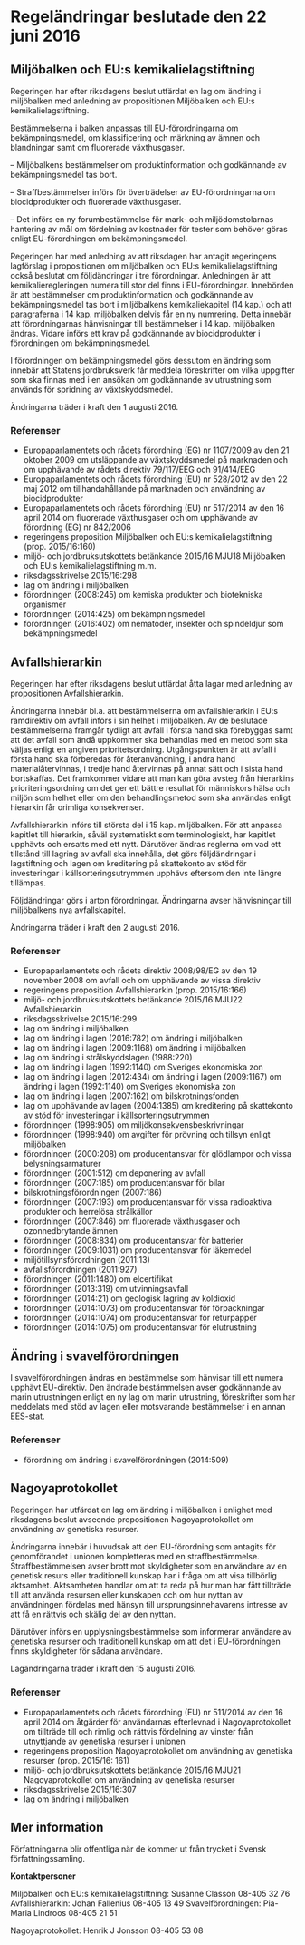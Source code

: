 # Regeländringar beslutade den 22 juni 2016

## Miljöbalken och EU:s kemikalielagstiftning

Regeringen har efter riksdagens beslut utfärdat en lag om ändring i miljöbalken med anledning av propositionen Miljöbalken och EU:s kemikalielagstiftning.

Bestämmelserna i balken anpassas till EU-förordningarna om bekämpningsmedel, om klassificering och märkning av ämnen och blandningar samt om fluorerade växthusgaser.

– Miljöbalkens bestämmelser om produktinformation och godkännande av bekämpningsmedel tas bort.

– Straffbestämmelser införs för överträdelser av EU-förordningarna om biocidprodukter och fluorerade växthusgaser.

– Det införs en ny forumbestämmelse för mark- och miljödomstolarnas hantering av mål om fördelning av kostnader för tester som behöver göras enligt EU-förordningen om bekämpningsmedel.

Regeringen har med anledning av att riksdagen har antagit regeringens lagförslag i propositionen om miljöbalken och EU:s kemikalielagstiftning också beslutat om följdändringar i tre förordningar. Anledningen är att kemikalieregleringen numera till stor del finns i EU-förordningar. Innebörden är att bestämmelser om produktinformation och godkännande av bekämpningsmedel tas bort i miljöbalkens kemikaliekapitel (14 kap.) och att paragraferna i 14 kap. miljöbalken delvis får en ny numrering. Detta innebär att förordningarnas hänvisningar till bestämmelser i 14 kap. miljöbalken ändras. Vidare införs ett krav på godkännande av biocidprodukter i förordningen om bekämpningsmedel.

I förordningen om bekämpningsmedel görs dessutom en ändring som innebär att Statens jordbruksverk får meddela föreskrifter om vilka uppgifter som ska finnas med i en ansökan om godkännande av utrustning som används för spridning av växtskyddsmedel.

Ändringarna träder i kraft den 1 augusti 2016.

### Referenser

* Europaparlamentets och rådets förordning (EG) nr 1107/2009 av den 21 oktober 2009 om utsläppande av växtskyddsmedel på marknaden och om upphävande av rådets direktiv 79/117/EEG och 91/414/EEG
* Europaparlamentets och rådets förordning (EU) nr 528/2012 av den 22 maj 2012 om tillhandahållande på marknaden och användning av biocidprodukter
* Europaparlamentets och rådets förordning (EU) nr 517/2014 av den 16 april 2014 om fluorerade växthusgaser och om upphävande av förordning (EG) nr 842/2006
* regeringens proposition Miljöbalken och EU:s kemikalielagstiftning (prop. 2015/16:160)
* miljö- och jordbruksutskottets betänkande 2015/16:MJU18 Miljöbalken och EU:s kemikalielagstiftning m.m.
* riksdagsskrivelse 2015/16:298
* lag om ändring i miljöbalken
* förordningen (2008:245) om kemiska produkter och biotekniska organismer
* förordningen (2014:425) om bekämpningsmedel
* förordningen (2016:402) om nematoder, insekter och spindeldjur som bekämpningsmedel

## Avfallshierarkin

Regeringen har efter riksdagens beslut utfärdat åtta lagar med anledning av propositionen Avfallshierarkin.

Ändringarna innebär bl.a. att bestämmelserna om avfallshierarkin i EU:s ramdirektiv om avfall införs i sin helhet i miljöbalken. Av de beslutade bestämmelserna framgår tydligt att avfall i första hand ska förebyggas samt att det avfall som ändå uppkommer ska behandlas med en metod som ska väljas enligt en angiven prioritetsordning. Utgångspunkten är att avfall i första hand ska förberedas för återanvändning, i andra hand materialåtervinnas, i tredje hand återvinnas på annat sätt och i sista hand bortskaffas. Det framkommer vidare att man kan göra avsteg från hierarkins prioriteringsordning om det ger ett bättre resultat för människors hälsa och miljön som helhet eller om den behandlingsmetod som ska användas enligt hierarkin får orimliga konsekvenser.

Avfallshierarkin införs till största del i 15 kap. miljöbalken. För att anpassa kapitlet till hierarkin, såväl systematiskt som terminologiskt, har kapitlet upphävts och ersatts med ett nytt. Därutöver ändras reglerna om vad ett tillstånd till lagring av avfall ska innehålla, det görs följdändringar i lagstiftning och lagen om kreditering på skattekonto av stöd för investeringar i källsorteringsutrymmen upphävs eftersom den inte längre tillämpas.

Följdändringar görs i arton förordningar. Ändringarna avser hänvisningar till miljöbalkens nya avfallskapitel.

Ändringarna träder i kraft den 2 augusti 2016.

### Referenser

* Europaparlamentets och rådets direktiv 2008/98/EG av den 19 november 2008 om avfall och om upphävande av vissa direktiv
* regeringens proposition Avfallshierarkin (prop. 2015/16:166)
* miljö- och jordbruksutskottets betänkande 2015/16:MJU22 Avfallshierarkin
* riksdagsskrivelse 2015/16:299
* lag om ändring i miljöbalken
* lag om ändring i lagen (2016:782) om ändring i miljöbalken
* lag om ändring i lagen (2009:1168) om ändring i miljöbalken
* lag om ändring i strålskyddslagen (1988:220)
* lag om ändring i lagen (1992:1140) om Sveriges ekonomiska zon
* lag om ändring i lagen (2012:434) om ändring i lagen (2009:1167) om ändring i lagen (1992:1140) om Sveriges ekonomiska zon
* lag om ändring i lagen (2007:162) om bilskrotningsfonden
* lag om upphävande av lagen (2004:1385) om kreditering på skattekonto av stöd för investeringar i källsorteringsutrymmen
* förordningen (1998:905) om miljökonsekvensbeskrivningar
* förordningen (1998:940) om avgifter för prövning och tillsyn enligt miljöbalken
* förordningen (2000:208) om producentansvar för glödlampor och vissa belysningsarmaturer
* förordningen (2001:512) om deponering av avfall
* förordningen (2007:185) om producentansvar för bilar
* bilskrotningsförordningen (2007:186)
* förordningen (2007:193) om producentansvar för vissa radioaktiva produkter och herrelösa strålkällor
* förordningen (2007:846) om fluorerade växthusgaser och ozonnedbrytande ämnen
* förordningen (2008:834) om producentansvar för batterier
* förordningen (2009:1031) om producentansvar för läkemedel
* miljötillsynsförordningen (2011:13)
* avfallsförordningen (2011:927)
* förordningen (2011:1480) om elcertifikat
* förordningen (2013:319) om utvinningsavfall
* förordningen (2014:21) om geologisk lagring av koldioxid
* förordningen (2014:1073) om producentansvar för förpackningar
* förordningen (2014:1074) om producentansvar för returpapper
* förordningen (2014:1075) om producentansvar för elutrustning

## Ändring i svavelförordningen

I svavelförordningen ändras en bestämmelse som hänvisar till ett numera upphävt EU-direktiv. Den ändrade bestämmelsen avser godkännande av marin utrustningen enligt en ny lag om marin utrustning, föreskrifter som har meddelats med stöd av lagen eller motsvarande bestämmelser i en annan EES-stat.

### Referenser

* förordning om ändring i svavelförordningen (2014:509)

## Nagoyaprotokollet

Regeringen har utfärdat en lag om ändring i miljöbalken i enlighet med riksdagens beslut avseende propositionen Nagoyaprotokollet om användning av genetiska resurser.

Ändringarna innebär i huvudsak att den EU-förordning som antagits för genomförandet i unionen kompletteras med en straffbestämmelse. Straffbestämmelsen avser brott mot skyldigheter som en användare av en genetisk resurs eller traditionell kunskap har i fråga om att visa tillbörlig aktsamhet. Aktsamheten handlar om att ta reda på hur man har fått tillträde till att använda resursen eller kunskapen och om hur nyttan av användningen fördelas med hänsyn till ursprungsinnehavarens intresse av att få en rättvis och skälig del av den nyttan.

Därutöver införs en upplysningsbestämmelse som informerar användare av genetiska resurser och traditionell kunskap om att det i EU-förordningen finns skyldigheter för sådana användare.

Lagändringarna träder i kraft den 15 augusti 2016.

### Referenser

* Europaparlamentets och rådets förordning (EU) nr 511/2014 av den 16 april 2014 om åtgärder för användarnas efterlevnad i Nagoyaprotokollet om tillträde till och rimlig och rättvis fördelning av vinster från utnyttjande av genetiska resurser i unionen
* regeringens proposition Nagoyaprotokollet om användning av genetiska resurser (prop. 2015/16: 161)
* miljö- och jordbruksutskottets betänkande 2015/16:MJU21 Nagoyaprotokollet om användning av genetiska resurser
* riksdagsskrivelse 2015/16:307
* lag om ändring i miljöbalken

## Mer information

Författningarna blir offentliga när de kommer ut från trycket i Svensk författningssamling.

**Kontaktpersoner**

Miljöbalken och EU:s kemikalielagstiftning: Susanne Classon 08-405 32 76
Avfallshierarkin: Johan Fallenius 08-405 13 49
Svavelförordningen: Pia-Maria Lindroos 08-405 21 51

Nagoyaprotokollet: Henrik J Jonsson 08-405 53 08
